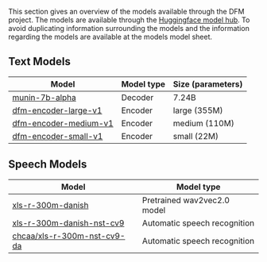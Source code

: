 

This section gives an overview of the models available through the DFM project. The models are available through the [Huggingface model hub](https://huggingface.co/models?filter=chcaa). To avoid duplicating information surrounding the models and the information regarding the models are available at the models model sheet.

## Text Models

| Model                                                                              | Model type | Size (parameters) |
| ---------------------------------------------------------------------------------- | ---------- | ----------------- |
| [munin-7b-alpha](https://huggingface.co/danish-foundation-models/munin-7b-alpha)   | Decoder    | 7.24B             |
| [dfm-encoder-large-v1](https://huggingface.co/chcaa/dfm-encoder-large-v1)          | Encoder    | large (355M)      |
| [dfm-encoder-medium-v1](https://huggingface.co/chcaa/dfm-encoder-medium-v1)        | Encoder    | medium (110M)     |
| [dfm-encoder-small-v1](https://huggingface.co/chcaa/dfm-encoder-small-v1)          | Encoder    | small (22M)       |



## Speech Models

| Model                                                                               | Model type                   |
| ----------------------------------------------------------------------------------- | ---------------------------- |
| [xls-r-300m-danish](https://huggingface.co/chcaa/xls-r-300m-danish)                 | Pretrained wav2vec2.0 model  |
| [xls-r-300m-danish-nst-cv9](https://huggingface.co/chcaa/xls-r-300m-danish-nst-cv9) | Automatic speech recognition |
| [chcaa/xls-r-300m-nst-cv9-da](https://huggingface.co/chcaa/xls-r-300m-nst-cv9-da)   | Automatic speech recognition |
